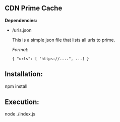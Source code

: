 CDN Prime Cache
-


**Dependencies:**

- /urls.json

	This is a simple json file that lists all urls to prime.

	_Format:_ 

	`{ "urls": [ "https://....", ...] }`

**Installation:**
-

npm install


**Execution:**
-

node ./index.js